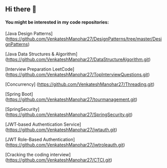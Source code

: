 ## Hi there 👋

<!--
**VenkateshManohar27/VenkateshManohar27** is a ✨ _special_ ✨ repository because its `README.md` (this file) appears on your GitHub profile.

Here are some ideas to get you started:

- 🔭 I’m currently working on ...
- 🌱 I’m currently learning ...
- 👯 I’m looking to collaborate on ...
- 🤔 I’m looking for help with ...
- 💬 Ask me about ...
- 📫 How to reach me: ...
- 😄 Pronouns: ...
- ⚡ Fun fact: ...
-->

#### You might be interested in my code repositories:

[Java Design Patterns] (https://github.com/VenkateshManohar27/DesignPatterns/tree/master/DesignPatterns)

[Java Data Structures & Algorithm] (https://github.com/VenkateshManohar27/DataStructureAlgorithm.git)

[Interview Preparation LeetCode] (https://github.com/VenkateshManohar27/TopInterviewQuestions.git)

[Concurrency] (https://github.com/VenkateshManohar27/Threading.git)

[Spring Boot] (https://github.com/VenkateshManohar27/tourmanagement.git)

[SpringSecurity] (https://github.com/VenkateshManohar27/SpringSecurity.git)

[JWT-based Authentication Service] (https://github.com/VenkateshManohar27/jwtauth.git)

[JWT Role-Based Authentication] (https://github.com/VenkateshManohar27/jwtroleauth.git)

[Cracking the coding interview] (https://github.com/VenkateshManohar27/CTCI.git)


